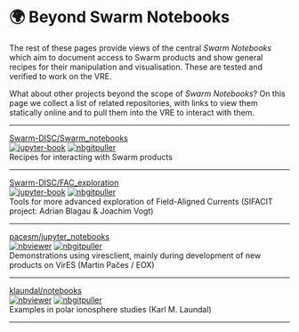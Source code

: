 # 🌍 Beyond Swarm Notebooks

The rest of these pages provide views of the central *Swarm Notebooks* which aim to document access to Swarm products and show general recipes for their manipulation and visualisation. These are tested and verified to work on the VRE.

What about other projects beyond the scope of *Swarm Notebooks*? On this page we collect a list of related repositories, with links to view them statically online and to pull them into the VRE to interact with them.

---

[Swarm-DISC/Swarm_notebooks](https://github.com/Swarm-DISC/Swarm_notebooks)  
[![jupyter-book](https://jupyterbook.org/badge.svg)](https://swarm.magneticearth.org/) [![nbgitpuller](https://img.shields.io/badge/nbgitpuller-VRE-blue)](https://vre.vires.services/hub/user-redirect/git-pull?repo=https%3A%2F%2Fgithub.com%2FSwarm-DISC%2FSwarm_notebooks&urlpath=lab%2Ftree%2FSwarm_notebooks%2F&branch=master)  
Recipes for interacting with Swarm products

---

[Swarm-DISC/FAC_exploration](https://github.com/Swarm-DISC/FAC_exploration)  
[![jupyter-book](https://jupyterbook.org/badge.svg)](https://swarm-fac-exploration.magneticearth.org/) [![nbgitpuller](https://img.shields.io/badge/nbgitpuller-VRE-blue)](https://vre.vires.services/hub/user-redirect/git-pull?repo=https%3A%2F%2Fgithub.com%2FSwarm-DISC%2FFAC_exploration&urlpath=lab%2Ftree%2FFAC_exploration%2F&branch=main)  
Tools for more advanced exploration of Field-Aligned Currents (SIFACIT project: Adrian Blagau & Joachim Vogt)

---

[pacesm/jupyter_notebooks](https://github.com/pacesm/jupyter_notebooks)  
[![nbviewer](https://img.shields.io/badge/render-nbviewer-orange.svg)](https://nbviewer.jupyter.org/github/pacesm/jupyter_notebooks) [![nbgitpuller](https://img.shields.io/badge/nbgitpuller-VRE-blue)](https://vre.vires.services/hub/user-redirect/git-pull?repo=https%3A%2F%2Fgithub.com%2Fpacesm%2Fjupyter_notebooks&urlpath=lab%2Ftree%2Fjupyter_notebooks%2F&branch=master)  
Demonstrations using viresclient, mainly during development of new products on VirES (Martin Pačes / EOX)

---

[klaundal/notebooks](https://github.com/klaundal/notebooks)  
[![nbviewer](https://img.shields.io/badge/render-nbviewer-orange.svg)](https://nbviewer.jupyter.org/github/klaundal/notebooks) [![nbgitpuller](https://img.shields.io/badge/nbgitpuller-VRE-blue)](https://vre.vires.services/hub/user-redirect/git-pull?repo=https%3A%2F%2Fgithub.com%2Fklaundal%2Fnotebooks&urlpath=lab%2Ftree%2Fnotebooks%2F&branch=master)  
Examples in polar ionosphere studies (Karl M. Laundal)

---
